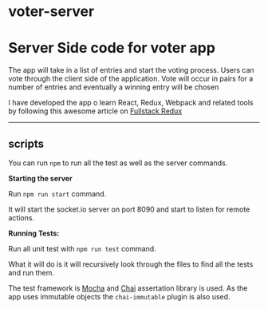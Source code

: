 voter-server
===================
# Server Side code for voter app

The app will take in a list of entries and start the voting process. Users can vote through the client side of the application. Vote will occur in pairs for a number of entries and eventually a winning entry will be chosen

I have developed the app o learn React, Redux, Webpack and related tools by following this awesome article on [Fullstack Redux](http://teropa.info/blog/2015/09/10/full-stack-redux-tutorial.html)

----------


scripts
-------------

You can run `npm` to run all the test as well as the server commands. 

**Starting the server** 

Run `npm run start` command.

It will start the socket.io server on port 8090 and start to listen for remote actions. 

**Running Tests:**

Run all unit test with `npm run test` command. 

What it will do is it will recursively look through the files to find all the tests  and run them. 

The test framework is [Mocha](https://mochajs.org/) and [Chai](http://chaijs.com/) assertation library is used. As the app uses immutable objects the `chai-immutable` plugin is also used. 